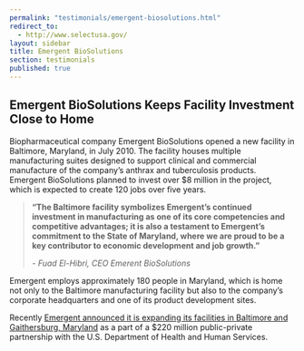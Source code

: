 ```yaml
---
permalink: "testimonials/emergent-biosolutions.html"
redirect_to:
  - http://www.selectusa.gov/
layout: sidebar
title: Emergent BioSolutions
section: testimonials
published: true
---
```


## Emergent BioSolutions Keeps Facility Investment Close to Home

Biopharmaceutical company Emergent BioSolutions opened a new facility in Baltimore, Maryland, in July 2010. The facility houses multiple manufacturing suites designed to support clinical and commercial manufacture of the company’s anthrax and tuberculosis products.&nbsp; Emergent BioSolutions planned to invest over $8 million in the project, which is expected to create 120 jobs over five years. 

> **“The Baltimore facility symbolizes Emergent’s continued investment in manufacturing as one of its core competencies and competitive advantages; it is also a testament to Emergent’s commitment to the State of Maryland, where we are proud to be a key contributor to economic development and job growth.”**
> 
>_- Fuad El-Hibri, CEO Emerent BioSolutions_

Emergent employs approximately 180 people in Maryland, which is home not only to the Baltimore manufacturing facility but also to the company’s corporate headquarters and one of its product development sites. 

Recently [Emergent announced it is expanding its facilities in Baltimore and Gaithersburg, Maryland](http://www.bizjournals.com/baltimore/print-edition/2012/06/22/emergent-biosolutions-to-expand.html) as a part of a $220 million public-private partnership with the U.S. Department of Health and Human Services.
